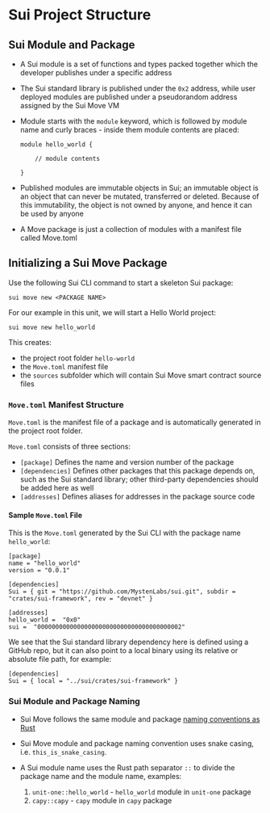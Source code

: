 # Sui Project Structure 

## Sui Module and Package

- A Sui module is a set of functions and types packed together which the developer publishes under a specific address 

- The Sui standard library is published under the `0x2` address, while user deployed modules are published under a pseudorandom address assigned by the Sui Move VM

- Module starts with the `module` keyword, which is followed by module name and curly braces - inside them module contents are placed:

    ```
    module hello_world {

        // module contents

    }
    ```

- Published modules are immutable objects in Sui; an immutable object is an object that can never be mutated, transferred or deleted. Because of this immutability, the object is not owned by anyone, and hence it can be used by anyone

- A Move package is just a collection of modules with a manifest file called Move.toml

## Initializing a Sui Move Package

Use the following Sui CLI command to start a skeleton Sui package:

```
sui move new <PACKAGE NAME>
```

For our example in this unit, we will start a Hello World project:

```
sui move new hello_world
```

This creates: 
- the project root folder `hello-world`
- the `Move.toml` manifest file
- the `sources` subfolder which will contain Sui Move smart contract source files

### `Move.toml` Manifest Structure

`Move.toml` is the manifest file of a package and is automatically generated in the project root folder. 

`Move.toml` consists of three sections:

- `[package]` Defines the name and version number of the package
- `[dependencies]` Defines other packages that this package depends on, such as the Sui standard library; other third-party dependencies should be added here as well
- `[addresses]` Defines aliases for addresses in the package source code

#### Sample `Move.toml` File

This is the `Move.toml` generated by the Sui CLI with the package name `hello_world`:

```
[package]
name = "hello_world"
version = "0.0.1"

[dependencies]
Sui = { git = "https://github.com/MystenLabs/sui.git", subdir = "crates/sui-framework", rev = "devnet" }

[addresses]
hello_world =  "0x0"
sui =  "0000000000000000000000000000000000000002"
```

We see that the Sui standard library dependency here is defined using a GitHub repo, but it can also point to a local binary using its relative or absolute file path, for example:

```
[dependencies]
Sui = { local = "../sui/crates/sui-framework" } 
```

### Sui Module and Package Naming

- Sui Move follows the same module and package [naming conventions as Rust](https://rust-lang.github.io/api-guidelines/naming.html)

- Sui Move module and package naming convention uses snake casing, i.e. `this_is_snake_casing`.

- A Sui module name uses the Rust path separator `::` to divide the package name and the module name, examples:
    1. `unit-one::hello_world` - `hello_world` module in `unit-one` package
    2. `capy::capy` - `capy` module in `capy` package
